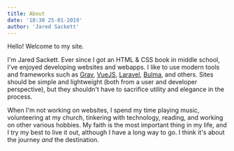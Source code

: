 ```yaml
---
title: About
date: '18:38 25-01-2019'
author: 'Jared Sackett'
---
```


Hello! Welcome to my site.

I'm Jared Sackett. Ever since I got an HTML & CSS book in middle school, I've enjoyed developing websites and webapps. I like to use modern tools and frameworks such as [Grav](https://getgrav.org/), [VueJS](https://vuejs.org/), [Laravel](https://laravel.com/), [Bulma](https://bulma.io/), and others. Sites should be simple and lightweight (both from a user and developer perspective), but they shouldn't have to sacrifice utility and elegance in the process.

When I'm not working on websites, I spend my time playing music, volunteering at my church, tinkering with technology, reading, and working on other various hobbies. My faith is the most important thing in my life, and I try my best to live it out, although I have a long way to go. I think it's about the journey _and_ the destination.